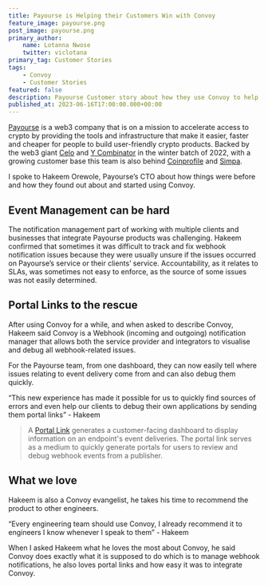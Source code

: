 ```yaml
---
title: Payourse is Helping their Customers Win with Convoy
feature_image: payourse.png
post_image: payourse.png
primary_author:
    name: Lotanna Nwose
    twitter: viclotana
primary_tag: Customer Stories
tags:
    - Convoy
    - Customer Stories
featured: false
description: Payourse Customer story about how they use Convoy to help their customers who integrate their products manage their event infrastructure efficiently.
published_at: 2023-06-16T17:00:00.000+00:00
---
```


[Payourse](https://www.payourse.com) is a web3 company that is on a mission to accelerate access to crypto by providing the tools and infrastructure that make it easier, faster and cheaper for people to build user-friendly crypto products. Backed by the web3 giant [Celo](https://celo.org) and [Y Combinator](https://www.ycombinator.com/companies/payourse) in the winter batch of 2022, with a growing customer base this team is also behind [Coinprofile](https://coinprofile.com) and [Simpa](https://www.payourse.com/simpa).

I spoke to Hakeem Orewole, Payourse’s CTO about how things were before and how they found out about and started using Convoy.

## Event Management can be hard

The notification management part of working with multiple clients and businesses that integrate Payourse products was challenging. Hakeem confirmed that sometimes it was difficult to track and fix webhook notification issues because they were usually unsure if the issues occurred on Payourse’s service or their clients’ service. Accountability, as it relates to SLAs, was sometimes not easy to enforce, as the source of some issues was not easily determined.

## Portal Links to the rescue

After using Convoy for a while, and when asked to describe Convoy, Hakeem said Convoy is a Webhook (incoming and outgoing) notification manager that allows both the service provider and integrators to visualise and debug all webhook-related issues.

For the Payourse team, from one dashboard, they can now easily tell where issues relating to event delivery come from and can also debug them quickly.

“This new experience has made it possible for us to quickly find sources of errors and even help our clients to debug their own applications by sending them portal links” - Hakeem

> A [Portal Link](https://getconvoy.io/docs/product-manual/portal-links) generates a customer-facing dashboard to display information on an endpoint's event deliveries. The portal link serves as a medium to quickly generate portals for users to review and debug webhook events from a publisher.

## What we love

Hakeem is also a Convoy evangelist, he takes his time to recommend the product to other engineers.

“Every engineering team should use Convoy, I already recommend it to engineers I know whenever I speak to them” - Hakeem

When I asked Hakeem what he loves the most about Convoy, he said Convoy does exactly what it is supposed to do which is to manage webhook notifications, he also loves portal links and how easy it was to integrate Convoy.
